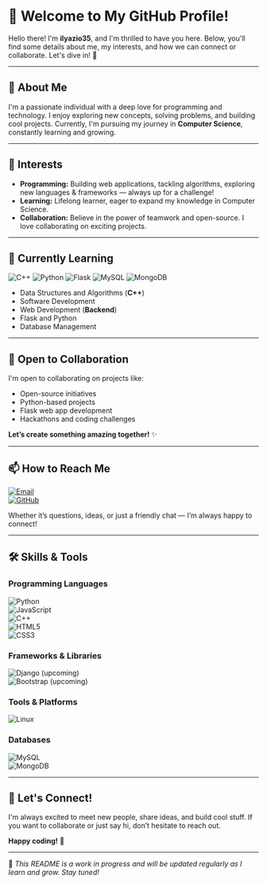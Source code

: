 # 👋 Welcome to My GitHub Profile!

Hello there! I'm **ilyazio35**, and I'm thrilled to have you here. Below, you'll find some details about me, my interests, and how we can connect or collaborate. Let's dive in! 🚀

---

## 👋 About Me

I'm a passionate individual with a deep love for programming and technology. I enjoy exploring new concepts, solving problems, and building cool projects. Currently, I'm pursuing my journey in **Computer Science**, constantly learning and growing.

---

## 👀 Interests

- **Programming:** Building web applications, tackling algorithms, exploring new languages & frameworks — always up for a challenge!  
- **Learning:** Lifelong learner, eager to expand my knowledge in Computer Science.  
- **Collaboration:** Believe in the power of teamwork and open-source. I love collaborating on exciting projects.

---

## 🌱 Currently Learning

![C++](https://img.shields.io/badge/-C++-00599C?style=for-the-badge&logo=c%2B%2B&logoColor=white)
![Python](https://img.shields.io/badge/-Python-3776AB?style=for-the-badge&logo=python&logoColor=white)
![Flask](https://img.shields.io/badge/-Flask-000000?style=for-the-badge&logo=flask&logoColor=white)
![MySQL](https://img.shields.io/badge/-MySQL-4479A1?style=for-the-badge&logo=mysql&logoColor=white)
![MongoDB](https://img.shields.io/badge/-MongoDB-47A248?style=for-the-badge&logo=mongodb&logoColor=white)

- Data Structures and Algorithms (**C++**)  
- Software Development  
- Web Development (**Backend**)  
- Flask and Python  
- Database Management  

---

## 💞️ Open to Collaboration

I'm open to collaborating on projects like:  
- Open-source initiatives  
- Python-based projects  
- Flask web app development  
- Hackathons and coding challenges  

**Let’s create something amazing together!** ✨

---

## 📫 How to Reach Me

[![Email](https://img.shields.io/badge/Email-imowlid12@gmail.com-c14438?style=for-the-badge&logo=gmail&logoColor=white)](mailto:imowlid12@gmail.com)  
[![GitHub](https://img.shields.io/badge/GitHub-@ilyazio35-181717?style=for-the-badge&logo=github&logoColor=white)](https://github.com/ilyazio35)

Whether it’s questions, ideas, or just a friendly chat — I’m always happy to connect!

---

## 🛠️ Skills & Tools

### Programming Languages  
![Python](https://img.shields.io/badge/Python-3776AB?style=for-the-badge&logo=python&logoColor=white)  
![JavaScript](https://img.shields.io/badge/JavaScript-F7DF1E?style=for-the-badge&logo=javascript&logoColor=black)  
![C++](https://img.shields.io/badge/C++-00599C?style=for-the-badge&logo=c%2B%2B&logoColor=white)  
![HTML5](https://img.shields.io/badge/HTML5-E34F26?style=for-the-badge&logo=html5&logoColor=white)  
![CSS3](https://img.shields.io/badge/CSS3-1572B6?style=for-the-badge&logo=css3&logoColor=white)  

### Frameworks & Libraries  
![Django](https://img.shields.io/badge/Django-092E20?style=for-the-badge&logo=django&logoColor=white) (upcoming)  
![Bootstrap](https://img.shields.io/badge/Bootstrap-7952B3?style=for-the-badge&logo=bootstrap&logoColor=white) (upcoming)

### Tools & Platforms  
![Linux](https://img.shields.io/badge/Linux-FCC624?style=for-the-badge&logo=linux&logoColor=black)

### Databases  
![MySQL](https://img.shields.io/badge/MySQL-4479A1?style=for-the-badge&logo=mysql&logoColor=white)  
![MongoDB](https://img.shields.io/badge/MongoDB-47A248?style=for-the-badge&logo=mongodb&logoColor=white)

---

## 🌟 Let's Connect!

I'm always excited to meet new people, share ideas, and build cool stuff. If you want to collaborate or just say hi, don’t hesitate to reach out.  

**Happy coding!** 🎉

---

📝 _This README is a work in progress and will be updated regularly as I learn and grow. Stay tuned!_
